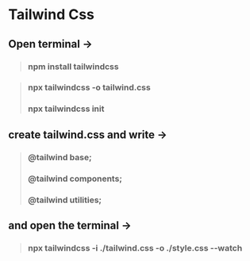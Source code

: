 # Tailwind Css

## Open terminal -> 

> ### npm install tailwindcss

> ### npx tailwindcss -o tailwind.css
>
> ### npx tailwindcss init	

## create tailwind.css and write ->

> ### @tailwind base;
>
> ### @tailwind components;
>
> ### @tailwind utilities;

##  and open the terminal ->

> ### npx tailwindcss -i ./tailwind.css -o ./style.css --watch

